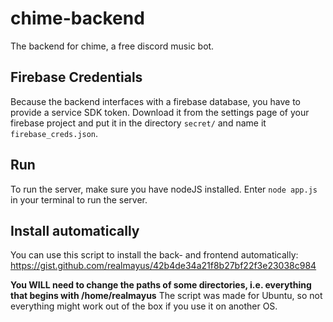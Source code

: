 # chime-backend
The backend for chime, a free discord music bot.


## Firebase Credentials
Because the backend interfaces with a firebase database, you have to provide a service SDK token. Download it from the settings page of your firebase project and put it in the directory `secret/` and name it `firebase_creds.json`.

## Run
To run the server, make sure you have nodeJS installed.
Enter `node app.js` in your terminal to run the server.

## Install automatically
You can use this script to install the back- and frontend automatically:
https://gist.github.com/realmayus/42b4de34a21f8b27bf22f3e23038c984

**You WILL need to change the paths of some directories, i.e. everything that begins with /home/realmayus**
The script was made for Ubuntu, so not everything might work out of the box if you use it on another OS.
